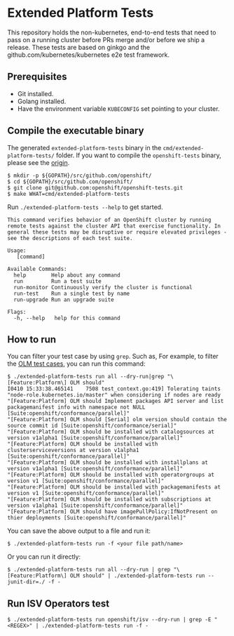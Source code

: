 # Extended Platform Tests

This repository holds the non-kubernetes, end-to-end tests that need to pass on a running
cluster before PRs merge and/or before we ship a release.
These tests are based on ginkgo and the github.com/kubernetes/kubernetes e2e test framework.

Prerequisites
-------------

* Git installed.
* Golang installed.
* Have the environment variable `KUBECONFIG` set pointing to your cluster.

## Compile the executable binary
The generated `extended-platform-tests` binary in the `cmd/extended-platform-tests/` folder.
If you want to compile the `openshift-tests` binary, please see the [origin](https://github.com/openshift/origin).

```console
$ mkdir -p ${GOPATH}/src/github.com/openshift/
$ cd ${GOPATH}/src/github.com/openshift/
$ git clone git@github.com:openshift/openshift-tests.git
$ make WHAT=cmd/extended-platform-tests  
```

Run `./extended-platform-tests --help` to get started.

```console
This command verifies behavior of an OpenShift cluster by running remote tests against the cluster API that exercise functionality. In general these tests may be disruptive or require elevated privileges - see the descriptions of each test suite.

Usage:
   [command]

Available Commands:
  help        Help about any command
  run         Run a test suite
  run-monitor Continuously verify the cluster is functional
  run-test    Run a single test by name
  run-upgrade Run an upgrade suite

Flags:
  -h, --help   help for this command
```

## How to run

You can filter your test case by using `grep`. Such as, 
For example, to filter the [OLM test cases](https://github.com/openshift/openshift-tests/blob/master/test/extended/operators/olm.go#L21), you can run this command: 

```console
$ ./extended-platform-tests run all --dry-run|grep "\[Feature:Platform\] OLM should"
I0410 15:33:38.465141    7508 test_context.go:419] Tolerating taints "node-role.kubernetes.io/master" when considering if nodes are ready
"[Feature:Platform] OLM should Implement packages API server and list packagemanifest info with namespace not NULL [Suite:openshift/conformance/parallel]"
"[Feature:Platform] OLM should [Serial] olm version should contain the source commit id [Suite:openshift/conformance/serial]"
"[Feature:Platform] OLM should be installed with catalogsources at version v1alpha1 [Suite:openshift/conformance/parallel]"
"[Feature:Platform] OLM should be installed with clusterserviceversions at version v1alpha1 [Suite:openshift/conformance/parallel]"
"[Feature:Platform] OLM should be installed with installplans at version v1alpha1 [Suite:openshift/conformance/parallel]"
"[Feature:Platform] OLM should be installed with operatorgroups at version v1 [Suite:openshift/conformance/parallel]"
"[Feature:Platform] OLM should be installed with packagemanifests at version v1 [Suite:openshift/conformance/parallel]"
"[Feature:Platform] OLM should be installed with subscriptions at version v1alpha1 [Suite:openshift/conformance/parallel]"
"[Feature:Platform] OLM should have imagePullPolicy:IfNotPresent on thier deployments [Suite:openshift/conformance/parallel]"
```

You can save the above output to a file and run it:

```console
$ ./extended-platform-tests run -f <your file path/name>
```

Or you can run it directly:

```console
$ ./extended-platform-tests run all --dry-run | grep "\[Feature:Platform\] OLM should" | ./extended-platform-tests run --junit-dir=./ -f -
```

## Run ISV Operators test

```console
$ ./extended-platform-tests run openshift/isv --dry-run | grep -E "<REGEX>" | ./extended-platform-tests run -f -
```
